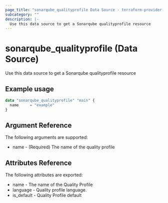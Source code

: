 ```yaml
---
page_title: "sonarqube_qualityprofile Data Source - terraform-provider-sonarqube"
subcategory: ""
description: |-
  Use this data source to get a Sonarqube qualityprofile resource
---
```


# sonarqube_qualityprofile (Data Source)

Use this data source to get a Sonarqube qualityprofile resource

## Example usage

```terraform
data "sonarqube_qualityprofile" "main" {
  name     = "example"
}
```

## Argument Reference

The following arguments are supported:

- name - (Required) The name of the quality profile

## Attributes Reference

The following attributes are exported:

- name - The name of the Quality Profile
- language - Quality profile language.
- is_default - Quality Profile default

